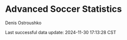 # Advanced Soccer Statistics
Denis Ostroushko

<!-- gfm -->

Last successful data update: 2024-11-30 17:13:28 CST
